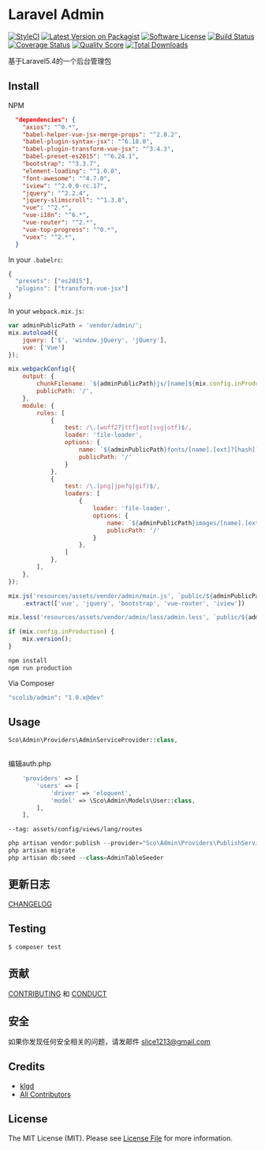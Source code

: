 # Laravel Admin

[![StyleCI][ico-styleci]][link-styleci]
[![Latest Version on Packagist][ico-version]][link-packagist]
[![Software License][ico-license]](LICENSE.md)
[![Build Status][ico-travis]][link-travis]
[![Coverage Status][ico-scrutinizer]][link-scrutinizer]
[![Quality Score][ico-code-quality]][link-code-quality]
[![Total Downloads][ico-downloads]][link-downloads]

基于Laravel5.4的一个后台管理包


## Install
NPM
```json
  "dependencies": {
    "axios": "^0.*",
    "babel-helper-vue-jsx-merge-props": "^2.0.2",
    "babel-plugin-syntax-jsx": "^6.18.0",
    "babel-plugin-transform-vue-jsx": "^3.4.3",
    "babel-preset-es2015": "^6.24.1",
    "bootstrap": "^3.3.7",
    "element-loading": "^1.0.0",
    "font-awesome": "^4.7.0",
    "iview": "^2.0.0-rc.17",
    "jquery": "^2.2.4",
    "jquery-slimscroll": "^1.3.8",
    "vue": "^2.*",
    "vue-i18n": "^6.*",
    "vue-router": "^2.*",
    "vue-top-progress": "^0.*",
    "vuex": "^2.*",
  }
```

In your `.babelrc`:

```javascript
{
  "presets": ["es2015"],
  "plugins": ["transform-vue-jsx"]
}
```

In your `webpack.mix.js`:
```javascript
var adminPublicPath = 'vendor/admin/';
mix.autoload({
    jquery: ['$', 'window.jQuery', 'jQuery'],
    vue: ['Vue']
});

mix.webpackConfig({
    output: {
        chunkFilename: `${adminPublicPath}js/[name]${mix.config.inProduction ? '.[chunkhash].chunk.js' : '.chunk.js'}`,
        publicPath: '/',
    },
    module: {
        rules: [
            {
                test: /\.(woff2?|ttf|eot|svg|otf)$/,
                loader: 'file-loader',
                options: {
                    name: `${adminPublicPath}fonts/[name].[ext]?[hash]`,
                    publicPath: '/'
                }
            },
            {
                test: /\.(png|jpe?g|gif)$/,
                loaders: [
                    {
                        loader: 'file-loader',
                        options: {
                            name: `${adminPublicPath}images/[name].[ext]?[hash]`,
                            publicPath: '/'
                        }
                    },
                ]
            },
        ],
    },
});

mix.js('resources/assets/vendor/admin/main.js', `public/${adminPublicPath}js/app.js`)
    .extract(['vue', 'jquery', 'bootstrap', 'vue-router', 'iview'])

mix.less('resources/assets/vendor/admin/less/admin.less', `public/${adminPublicPath}css/app.css`);

if (mix.config.inProduction) {
    mix.version();
}
```

```sh
npm install 
npm run production
```


Via Composer

``` bash
"scolib/admin": "1.0.x@dev"
```

## Usage

``` php
Sco\Admin\Providers\AdminServiceProvider::class,
    
```

编辑auth.php
```php
    'providers' => [
        'users' => [
            'driver' => 'eloquent',
            'model' => \Sco\Admin\Models\User::class,
        ],
    ],
```

`--tag: assets/config/views/lang/routes`
```php
php artisan vendor:publish --provider="Sco\Admin\Providers\PublishServiceProvider" --force
php artisan migrate
php artisan db:seed --class=AdminTableSeeder
```

## 更新日志

 [CHANGELOG](CHANGELOG.md) 

## Testing

``` bash
$ composer test
```

## 贡献

 [CONTRIBUTING](CONTRIBUTING.md) 和 [CONDUCT](CONDUCT.md) 

## 安全

如果你发现任何安全相关的问题，请发邮件 slice1213@gmail.com

## Credits

- [klgd][link-author]
- [All Contributors][link-contributors]

## License

The MIT License (MIT). Please see [License File](LICENSE.md) for more information.

[ico-styleci]: https://styleci.io/repos/82435198/shield?branch=master
[ico-version]: https://img.shields.io/packagist/v/ScoLib/admin.svg?style=flat-square
[ico-license]: https://img.shields.io/badge/license-MIT-brightgreen.svg?style=flat-square
[ico-travis]: https://img.shields.io/travis/ScoLib/admin/master.svg?style=flat-square
[ico-scrutinizer]: https://img.shields.io/scrutinizer/coverage/g/ScoLib/admin.svg?style=flat-square
[ico-code-quality]: https://img.shields.io/scrutinizer/g/ScoLib/admin.svg?style=flat-square
[ico-downloads]: https://img.shields.io/packagist/dt/ScoLib/admin.svg?style=flat-square

[link-styleci]: https://styleci.io/repos/82435198
[link-packagist]: https://packagist.org/packages/ScoLib/admin
[link-travis]: https://travis-ci.org/ScoLib/admin
[link-scrutinizer]: https://scrutinizer-ci.com/g/ScoLib/admin/?branch=master
[link-code-quality]: https://scrutinizer-ci.com/g/ScoLib/admin
[link-downloads]: https://packagist.org/packages/ScoLib/admin
[link-author]: https://github.com/klgd
[link-contributors]: ../../contributors
